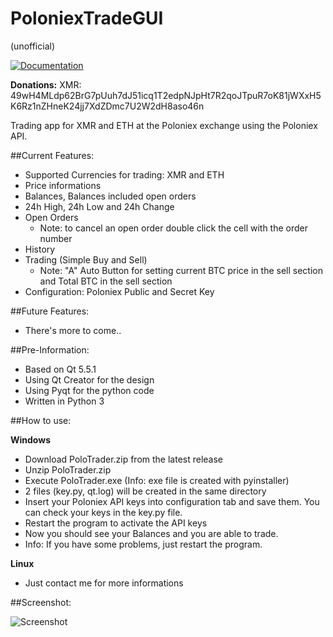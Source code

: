 # PoloniexTradeGUI
(unofficial)

 [![Documentation](https://codedocs.xyz/swalecko/PoloniexTradeGUI.svg)](https://codedocs.xyz/swalecko/PoloniexTradeGUI/)
 

**Donations:** 
XMR: 49wH4MLdp62BrG7pUuh7dJ51icq1T2edpNJpHt7R2qoJTpuR7oK81jWXxH5K6Rz1nZHneK24jj7XdZDmc7U2W2dH8aso46n

Trading app for XMR and ETH at the Poloniex exchange using the Poloniex API.

##Current Features:
  - Supported Currencies for trading: XMR and ETH
  - Price informations 
  - Balances, Balances included open orders
  - 24h High, 24h Low and 24h Change 
  - Open Orders 
    - Note: to cancel an open order double click the cell with the order number
  - History 
  - Trading (Simple Buy and Sell)
    - Note: "A" Auto Button for setting current BTC price in the sell section and Total BTC in the sell section  
  - Configuration: Poloniex Public and Secret Key

##Future Features:
  - There's more to come..
  
##Pre-Information:
  - Based on Qt 5.5.1
  - Using Qt Creator for the design
  - Using Pyqt for the python code
  - Written in Python 3
  

##How to use:  

  **Windows**  
  - Download PoloTrader.zip from the latest release
  - Unzip PoloTrader.zip
  - Execute PoloTrader.exe (Info: exe file is created with pyinstaller)
  - 2 files (key.py, qt.log) will be created in the same directory 
  - Insert your Poloniex API keys into configuration tab and save them. You can check your keys in the key.py file.
  - Restart the program to activate the API keys
  - Now you should see your Balances and you are able to trade.
  - Info: If you have some problems, just restart the program. 

  **Linux**
  - Just contact me for more informations

##Screenshot:

![Screenshot](https://raw.github.com/swalecko/PoloTradeGui/master/Dashboard_screenshot.JPG?raw=true "Open Orders Tab")




